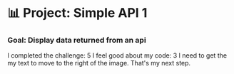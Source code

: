 # 📊 Project: Simple API 1

### Goal: Display data returned from an api

I completed the challenge: 5
I feel good about my code: 3
I need to get the my text to move to the right of the image. That's my next step. 
